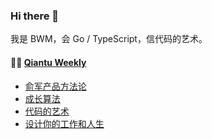 ### Hi there 👋
我是 BWM，会 Go / TypeScript，信代码的艺术。

<table width="960px">


#### 🏊‍♂️ <a href="https://qiantu.bwm.ink/" target="_blank">Qiantu Weekly</a>
  
  
* <a href='https://qiantu.bwm.ink/post/04-%E4%BF%9E%E5%86%9B%E4%BA%A7%E5%93%81%E6%96%B9%E6%B3%95%E8%AE%BA/' target='_blank'>俞军产品方法论</a> 
* <a href='https://qiantu.bwm.ink/post/03-%E6%88%90%E9%95%BF%E7%AE%97%E6%B3%95/' target='_blank'>成长算法</a> 
* <a href='https://qiantu.bwm.ink/post/02-%E4%BB%A3%E7%A0%81%E7%9A%84%E8%89%BA%E6%9C%AF/' target='_blank'>代码的艺术</a> 
* <a href='https://qiantu.bwm.ink/post/01-%E8%AE%BE%E8%AE%A1%E4%BD%A0%E7%9A%84%E5%B7%A5%E4%BD%9C%E5%92%8C%E4%BA%BA%E7%94%9F/' target='_blank'>设计你的工作和人生</a> 

</table>
